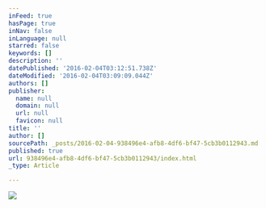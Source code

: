 ```yaml
---
inFeed: true
hasPage: true
inNav: false
inLanguage: null
starred: false
keywords: []
description: ''
datePublished: '2016-02-04T03:12:51.738Z'
dateModified: '2016-02-04T03:09:09.044Z'
authors: []
publisher:
  name: null
  domain: null
  url: null
  favicon: null
title: ''
author: []
sourcePath: _posts/2016-02-04-938496e4-afb8-4df6-bf47-5cb3b0112943.md
published: true
url: 938496e4-afb8-4df6-bf47-5cb3b0112943/index.html
_type: Article

---
```

![](https://the-grid-user-content.s3-us-west-2.amazonaws.com/b6749684-dba5-4d53-ba97-71a20d579991.JPG)